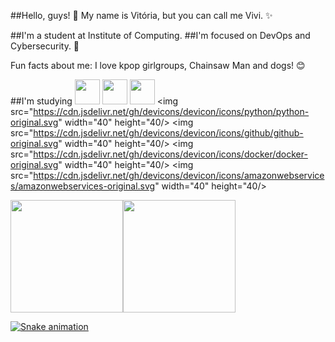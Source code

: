 ##Hello, guys! 👋 My name is Vitória, but you can call me Vivi. ✨


##I'm a student at Institute of Computing. 
##I'm focused on DevOps and Cybersecurity. 💖

Fun facts about me: I love kpop girlgroups, Chainsaw Man and dogs! 😊

##I'm studying <img src="https://cdn.jsdelivr.net/gh/devicons/devicon/icons/linux/linux-original.svg" width="40" height="40"/>
<img src="https://cdn.jsdelivr.net/gh/devicons/devicon/icons/java/java-original.svg" width="40" height="40"/> 
<img src="https://cdn.jsdelivr.net/gh/devicons/devicon/icons/mysql/mysql-original.svg" width="40" height="40"/>
<img src="https://cdn.jsdelivr.net/gh/devicons/devicon/icons/python/python-original.svg" width="40" height="40/>
<img src="https://cdn.jsdelivr.net/gh/devicons/devicon/icons/github/github-original.svg" width="40" height="40/>
<img src="https://cdn.jsdelivr.net/gh/devicons/devicon/icons/docker/docker-original.svg" width="40" height="40/>
<img src="https://cdn.jsdelivr.net/gh/devicons/devicon/icons/amazonwebservices/amazonwebservices-original.svg" width="40" height="40/>


<div><a href="https://github.com/viwoh"><img height="180em" src="https://github-readme-stats.vercel.app/api/top-langs/?username=viwoh&layout=compact&langs_count=7&theme=dracula"/><img height="180em" src="https://github-readme-stats.vercel.app/api?username=viwoh&show_icons=true&theme=dracula&include_all_commits=true&count_private=true"/></div>

  ![Snake animation](https://github.com/viwoh/viwoh/blob/output/github-contribution-grid-snake.svg)
